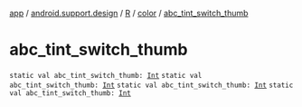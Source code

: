 [app](../../../index.md) / [android.support.design](../../index.md) / [R](../index.md) / [color](index.md) / [abc_tint_switch_thumb](.)

# abc_tint_switch_thumb

`static val abc_tint_switch_thumb: `[`Int`](https://kotlinlang.org/api/latest/jvm/stdlib/kotlin/-int/index.html)
`static val abc_tint_switch_thumb: `[`Int`](https://kotlinlang.org/api/latest/jvm/stdlib/kotlin/-int/index.html)
`static val abc_tint_switch_thumb: `[`Int`](https://kotlinlang.org/api/latest/jvm/stdlib/kotlin/-int/index.html)
`static val abc_tint_switch_thumb: `[`Int`](https://kotlinlang.org/api/latest/jvm/stdlib/kotlin/-int/index.html)